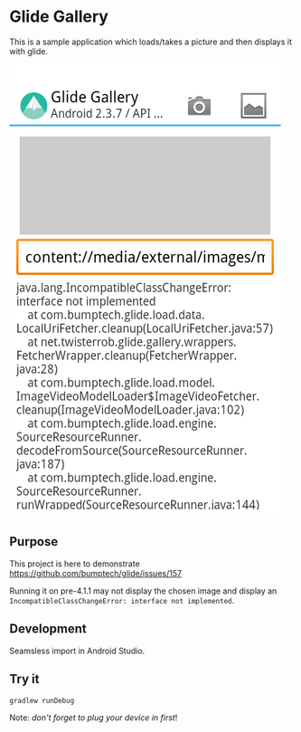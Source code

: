 Glide Gallery
===========
This is a sample application which loads/takes a picture and then displays it with glide.

![](docs/shot_0.png)

Purpose
-------
This project is here to demonstrate https://github.com/bumptech/glide/issues/157

Running it on pre-4.1.1 may not display the chosen image and display an `IncompatibleClassChangeError: interface not implemented`.

Development
-----------
Seamsless import in Android Studio.

Try it
------
```
gradlew runDebug
```
Note: _don't forget to plug your device in first_!

